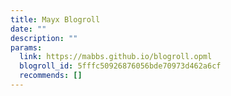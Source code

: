 ```yaml
---
title: Mayx Blogroll
date: ""
description: ""
params:
  link: https://mabbs.github.io/blogroll.opml
  blogroll_id: 5fffc50926876056bde70973d462a6cf
  recommends: []
---
```

